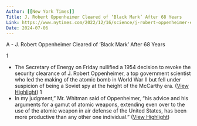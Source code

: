 ```yaml
---
Author: [[New York Times]]
Title: J. Robert Oppenheimer Cleared of ‘Black Mark’ After 68 Years
Link: https://www.nytimes.com/2022/12/16/science/j-robert-oppenheimer-energy-department.html
Date: 2024-07-06
---
```

A - J. Robert Oppenheimer Cleared of ‘Black Mark’ After 68 Years

1
- The Secretary of Energy on Friday nullified a 1954 decision to revoke the security clearance of J. Robert Oppenheimer, a top government scientist who led the making of the atomic bomb in World War II but fell under suspicion of being a Soviet spy at the height of the McCarthy era. ([View Highlight](https://read.readwise.io/read/01gmhx4h8ye5peby7cgq6sh3fj))
1
- In my judgment,” Mr. Whitman said of Oppenheimer, “his advice and his arguments for a gamut of atomic weapons, extending even over to the use of the atomic weapon in air defense of the United States, has been more productive than any other one individual.” ([View Highlight](https://read.readwise.io/read/01gmhx3w8xdxgse96ab11vjv58))
